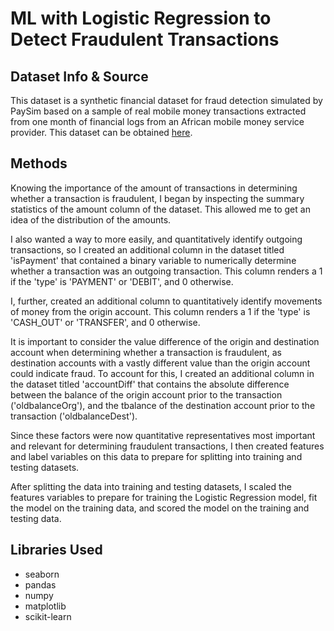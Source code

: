 <h1>ML with Logistic Regression to Detect Fraudulent Transactions</h1>
<h2>Dataset Info & Source</h2>
<p>This dataset is a synthetic financial dataset for fraud detection simulated by PaySim based on a sample of real mobile money transactions extracted from one month of financial logs from an African mobile money service provider. This dataset can be obtained <a href='https://www.kaggle.com/datasets/ealaxi/paysim1'>here</a>.</p>

<h2>Methods</h2>
<p>Knowing the importance of the amount of transactions in determining whether a transaction is fraudulent, I began by inspecting the summary statistics of the amount column of the dataset. This allowed me to get an idea of the distribution of the amounts.</p>
<p>I also wanted a way to more easily, and quantitatively identify outgoing transactions, so I created an additional column in the dataset titled 'isPayment' that contained a binary variable to numerically determine whether a transaction was an outgoing transaction. This column renders a 1 if the 'type' is 'PAYMENT' or 'DEBIT', and 0 otherwise.</p>
<p>I, further, created an additional column to quantitatively identify movements of money from the origin account. This column renders a 1 if the 'type' is 'CASH_OUT' or 'TRANSFER', and 0 otherwise.</p>
<p>It is important to consider the value difference of the origin and destination account when determining whether a transaction is fraudulent, as destination accounts with a vastly different value than the origin account could indicate fraud. To account for this, I created an additional column in the dataset titled 'accountDiff' that contains the absolute difference between the balance of the origin account prior to the transaction ('oldbalanceOrg'), and the tbalance of the destination account prior to the transaction ('oldbalanceDest').</p>
<p>Since these factors were now quantitative representatives most important and relevant for determining fraudulent transactions, I then created features and label variables on this data to prepare for splitting into training and testing datasets.</p>
<p>After splitting the data into training and testing datasets, I scaled the features variables to prepare for training the Logistic Regression model, fit the model on the training data, and scored the model on the training and testing data.</p>

<h2>Libraries Used</h2>
<ul>
  <li>seaborn</li>
  <li>pandas</li>
  <li>numpy</li>
  <li>matplotlib</li>
  <li>scikit-learn</li>
</ul>
